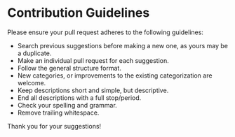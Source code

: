 # Contribution Guidelines

Please ensure your pull request adheres to the following guidelines:

- Search previous suggestions before making a new one, as yours may be a duplicate.
- Make an individual pull request for each suggestion.
- Follow the general structure format.
- New categories, or improvements to the existing categorization are welcome.
- Keep descriptions short and simple, but descriptive.
- End all descriptions with a full stop/period.
- Check your spelling and grammar.
- Remove trailing whitespace.

Thank you for your suggestions!
